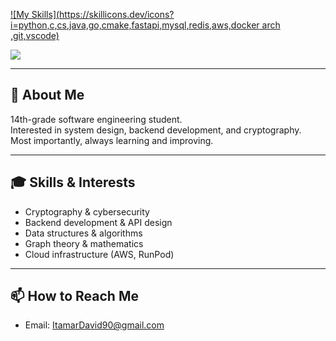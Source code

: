 [![My Skills](https://skillicons.dev/icons?i=python,c,cs,java,go,cmake,fastapi,mysql,redis,aws,docker arch ,git,vscode)](https://skillicons.dev)

![](https://github-readme-stats.vercel.app/api/top-langs/?username=Itapit&theme=holi&hide_border=false&include_all_commits=false&count_private=false&layout=compact)

---

## 💫 About Me
14th-grade software engineering student.<br>
Interested in system design, backend development, and cryptography.<br>
Most importantly, always learning and improving.

---

## 🎓 Skills & Interests
- Cryptography & cybersecurity
- Backend development & API design
- Data structures & algorithms
- Graph theory & mathematics
- Cloud infrastructure (AWS, RunPod)

---

## 📫 How to Reach Me
- Email: ItamarDavid90@gmail.com
